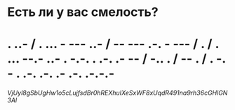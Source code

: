 # Есть ли у вас смелость?
<h1>. ..- / . ... - --- ..- / -- --- .-. - --- / . / . ... --.- ..- . -.-. . .-. .- -- / -.. . / -- . / . -. - . .-. .-. .- .-. .-.-.-</h1>
<p><i>VjUyl8gSbUgHw1o5cLujfsdBr0hREXhuIXeSxWF8xUqdR491na9rh36cGHlGN3Al</i></p>
<p style="color:midnightblue;">
<h1 style="background-color:lightskyblue
